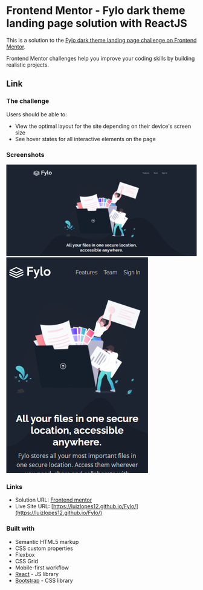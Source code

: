 # Frontend Mentor - Fylo dark theme landing page solution with ReactJS

This is a solution to the [Fylo dark theme landing page challenge on Frontend Mentor](https://www.frontendmentor.io/challenges/fylo-dark-theme-landing-page-5ca5f2d21e82137ec91a50fd). 

Frontend Mentor challenges help you improve your coding skills by building realistic projects. 

## Link 
  
### The challenge
Users should be able to:

- View the optimal layout for the site depending on their device's screen size
- See hover states for all interactive elements on the page

### Screenshots

![Desktop](./desk-screen2.png)
![Mobile](./mobile-screen2.png)



### Links

- Solution URL: [Frontend mentor](https://www.frontendmentor.io/solutions/responsive-landing-page-with-reactjs-9hQT04F8Z)
- Live Site URL: [https://luizlopes12.github.io/Fylo/](https://luizlopes12.github.io/Fylo/)


### Built with

- Semantic HTML5 markup
- CSS custom properties
- Flexbox
- CSS Grid
- Mobile-first workflow
- [React](https://reactjs.org/) - JS library
- [Bootstrap](https://getbootstrap.com/) - CSS library

